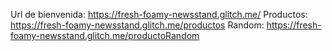 Url de bienvenida:
https://fresh-foamy-newsstand.glitch.me/
Productos:
https://fresh-foamy-newsstand.glitch.me/productos
Random:
https://fresh-foamy-newsstand.glitch.me/productoRandom
